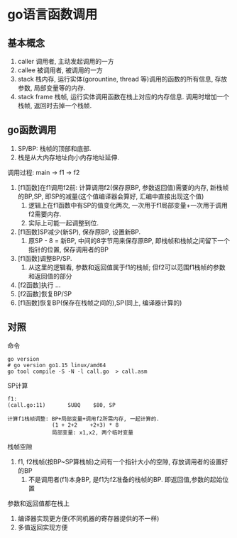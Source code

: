
# go语言函数调用

## 基本概念

 1. caller  调用者, 主动发起调用的一方
 1. callee  被调用者, 被调用的一方
 1. stack   栈内存, 运行实体(gorountine, thread 等)调用的函数的所有信息, 存放参数, 局部变量等的内存. 
 1. stack frame 栈帧, 运行实体调用函数在栈上对应的内存信息. 调用时增加一个栈帧, 返回时去掉一个栈帧.

## go函数调用

 1. SP/BP: 栈帧的顶部和底部.
 1. 栈是从大内存地址向小内存地址延伸. 

调用过程: main -> f1 -> f2
 1. [f1函数]在f1调用f2前: 计算调用f2(保存原BP, 参数返回值)需要的内存, 新栈帧的BP,SP, 即SP的减量(这个值编译器会算好, 汇编中直接出现这个值)
    1. 逻辑上在f1函数中有SP的值变化两次, 一次用于f1局部变量+一次用于调用f2需要内存. 
    1. 实际上可能一起调整到位. 
 1. [f1函数]SP减少(新SP),  保存原BP, 设置新BP. 
    1. 原SP - 8 = 新BP, 中间的8字节用来保存原BP, 即栈帧和栈帧之间留下一个指针的位置, 保存调用者的BP
 1. [f1函数]调整BP/SP.
    1. 从这里的逻辑看, 参数和返回值属于f1的栈帧; 但f2可以范围f1栈帧的参数和返回值的部分
 1. [f2函数]执行 ...
 1. [f2函数]恢复BP/SP
 1. [f1函数]恢复BP(保存在栈帧之间的),SP(同上, 编译器计算的)


## 对照

命令

```
go version 
# go version go1.15 linux/amd64
go tool compile -S -N -l call.go  > call.asm
```

SP计算

```
f1:
(call.go:11)       SUBQ    $80, SP

计算f1栈帧调整: BP+局部变量+调用f2所需内存, 一起计算的. 
              (1 + 2+2    +2+3) * 8 
              局部变量: x1,x2, 两个临时变量
```

栈帧空隙
 1. f1, f2栈帧(按BP~SP算栈帧)之间有一个指针大小的空隙, 存放调用者的设置好的BP
    1. 不是调用者(f1)本身BP, 是f1为f2准备的栈帧的BP. 即返回值,参数的起始位置

参数和返回值都在栈上
 1. 编译器实现更方便(不同机器的寄存器提供的不一样)
 1. 多值返回实现方便
    